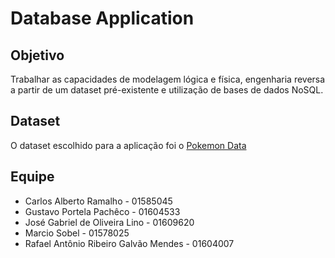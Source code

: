 # Database Application

## Objetivo
Trabalhar as capacidades de modelagem lógica e física, engenharia reversa a partir de um dataset pré-existente e utilização de bases de dados NoSQL.

## Dataset
O dataset escolhido para a aplicação foi o [Pokemon Data](https://www.kaggle.com/datasets/anatolinischakow/pokemon-data)

## Equipe
- Carlos Alberto Ramalho - 01585045
- Gustavo Portela Pachêco - 01604533
- José Gabriel de Oliveira Lino - 01609620
- Marcio Sobel - 01578025
- Rafael Antônio Ribeiro Galvão Mendes - 01604007